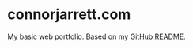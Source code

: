 # connorjarrett.com

My basic web portfolio. Based on my [GitHub README](https://github.com/connorjarrett/connorjarrett/blob/main/README.md).